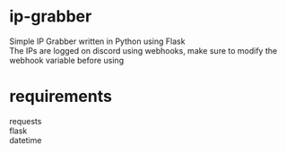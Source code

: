 # ip-grabber
Simple IP Grabber written in Python using Flask<br>
The IPs are logged on discord using webhooks, make sure to modify the webhook variable before using<br>

# requirements
requests<br>
flask<br>
datetime
